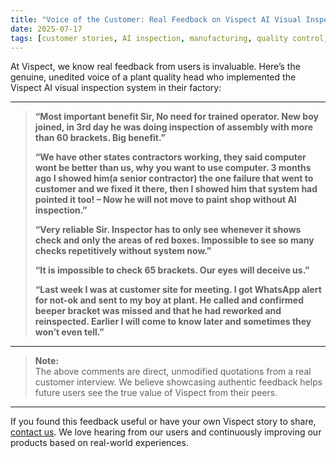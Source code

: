 ```yaml
---
title: "Voice of the Customer: Real Feedback on Vispect AI Visual Inspection"
date: 2025-07-17
tags: [customer stories, AI inspection, manufacturing, quality control, feedback]
---
```


At Vispect, we know real feedback from users is invaluable. Here’s the genuine, unedited voice of a plant quality head who implemented the Vispect AI visual inspection system in their factory:

---

> **“Most important benefit Sir, No need for trained operator. New boy joined, in 3rd day he was doing inspection of assembly with more than 60 brackets. Big benefit.”**
>
> **“We have other states contractors working, they said computer wont be better than us, why you want to use computer. 3 months ago I showed him(a senior contractor) the one failure that went to customer and we fixed it there, then I showed him that system had pointed it too! – Now he will not move to paint shop without AI inspection.”**
>
> **“Very reliable Sir. Inspector has to only see whenever it shows check and only the areas of red boxes. Impossible to see so many checks repetitively without system now.”**
>
> **“It is impossible to check 65 brackets. Our eyes will deceive us.”**
>
> **“Last week I was at customer site for meeting. I got WhatsApp alert for not-ok and sent to my boy at plant. He called and confirmed beeper bracket was missed and that he had reworked and reinspected. Earlier I will come to know later and sometimes they won’t even tell.”**

---

> **Note:**  
> The above comments are direct, unmodified quotations from a real customer interview. We believe showcasing authentic feedback helps future users see the true value of Vispect from their peers.

---

If you found this feedback useful or have your own Vispect story to share, [contact us](https://www.aicuedatalab.com/contact). We love hearing from our users and continuously improving our products based on real-world experiences. 